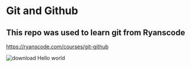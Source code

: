 # Git and Github

## This repo was used to learn git from Ryanscode

https://ryanscode.com/courses/git-github

![download](https://user-images.githubusercontent.com/113925293/229624671-2abf523c-0665-4fe5-91ac-faae212f717e.jpg)
Hello world
